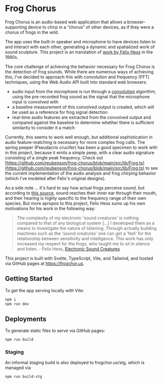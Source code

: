 # Frog Chorus

Frog Chorus is an audio-based web application that allows a browser-supporting device to chirp in a “chorus” of other devices, as if they were a chorus of frogs in the wild.

The app uses the built-in speaker and microphone to have devices listen to and interact with each other, generating a dynamic and spatialized work of sound sculpture. This project is an translation of [work by Felix Hess](https://isea-archives.siggraph.org/art-events/electronic-sound-creatures-by-felix-hess/) in the 1980s.

The core challenge of achieving the behavior necessary for Frog Chorus is the detection of frog sounds. While there are numerous ways of achieving this, I've decided to approach this with convolution and frequency (FFT) techniques, using the Web Audio API built into standard web browsers:

- audio input from the microphone is run through a [convolution](https://en.wikipedia.org/wiki/Convolution) algorithm, using the pre-recorded frog sound as the signal that the microphone input is convolved with
- a baseline measurement of this convolved output is created, which will be used as a reference for frog signal detection
- real-time audio features are extracted from the convolved output and compared against the baseline to determine whether there is sufficient similarity to consider it a match

Currently, this seems to work well enough, but additional sophistication in audio feature-matching is necessary for more complex frog calls. The spring peeper (Pseudacris crucifer) has been a good specimen to work with in this project, because it emits a simple peep, with a clear audio signature consisting of a single peak frequency. Check out [https://github.com/reubenson/frog-chorus/blob/main/src/lib/Frog.ts](https://github.com/reubenson/frog-chorus/blob/main/src/lib/Frog.ts) to see the current implementation of the audio analysis and frog chirping behavior (which I've modeled after Felix's original designs).

As a side note ... it's hard to say how actual frogs perceive sound, but according to [this source](https://www.sonova.com/en/story/frogs-hearing-no-ears), sound reaches their inner ear through their mouth, and their hearing is highly specific to the frequency range of their own species. But more apropos to this project, Felix Hess sums up his own motivations for his work in the following way:

> The complexity of my electronic 'sound creatures' is nothing compared to that of any biological system [...] I developed them as a means to investigate the nature of listening. Through actually building machines such as the 'sound creatures' one can get a 'feel' for the relationship between sensitivity and intelligence. This work has only increased my respect for the frogs, who taught me to sit in silence and listen. - Felix Hess, [Electronic Sound Creatures](https://alife.org/wp-content/uploads/2013/08/collections_ECAL93-0452-0457-Hess.pdf)

This project is built with Svelte, TypeScript, Vite, and Tailwind, and hosted via GitHub pages at https://frogchor.us.

## Getting Started

To get the app serving locally with Vite:

```bash
npm i
npm run dev
```

## Deployments

To generate static files to serve via GitHub pages:

```bash
npm run build
```

### Staging

An informal staging build is also deployed to frogchor.us/stg, which is managed via

```bash
npm run build-stg
```
